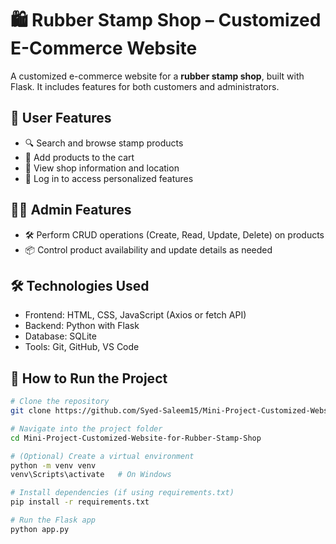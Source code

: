 # 🛍️ Rubber Stamp Shop – Customized E-Commerce Website

A customized e-commerce website for a **rubber stamp shop**, built with Flask. It includes features for both customers and administrators.

## 👤 User Features

- 🔍 Search and browse stamp products
- 🛒 Add products to the cart
- 🧭 View shop information and location
- 🔐 Log in to access personalized features

## 👨‍💼 Admin Features

- 🛠️ Perform CRUD operations (Create, Read, Update, Delete) on products
- 📦 Control product availability and update details as needed

## 🛠️ Technologies Used

- Frontend: HTML, CSS, JavaScript (Axios or fetch API)
- Backend: Python with Flask
- Database: SQLite
- Tools: Git, GitHub, VS Code

## 📁 How to Run the Project

```bash
# Clone the repository
git clone https://github.com/Syed-Saleem15/Mini-Project-Customized-Website-for-Rubber-Stamp-Shop.git

# Navigate into the project folder
cd Mini-Project-Customized-Website-for-Rubber-Stamp-Shop

# (Optional) Create a virtual environment
python -m venv venv
venv\Scripts\activate   # On Windows

# Install dependencies (if using requirements.txt)
pip install -r requirements.txt

# Run the Flask app
python app.py
